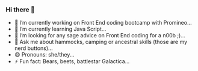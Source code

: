 ### Hi there 👋

- 🔭 I’m currently working on Front End coding bootcamp with Promineo...
- 🌱 I’m currently learning Java Script...
- 🤔 I’m looking for any sage advice on Front End coding for a n00b ;)...
- 💬 Ask me about hammocks, camping or ancestral skills (those are my nerd buttons)...
- 😄 Pronouns: she/they...
- ⚡ Fun fact: Bears, beets, battlestar Galactica...
<!--
**theickythegreat/theickythegreat** is a ✨ _special_ ✨ repository because its `README.md` (this file) appears on your GitHub profile.

Here are some ideas to get you started:

-->
###
